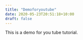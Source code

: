 ```yaml
---
title: "Demoforyoutube"
date: 2020-05-23T20:51:18+10:00
draft: false
---
```


This is a demo for you tube tutorial.